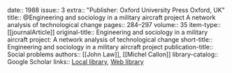 date:: 1988
issue:: 3
extra:: "Publisher: Oxford University Press Oxford, UK"
title:: @Engineering and sociology in a military aircraft project A network analysis of technological change
pages:: 284–297
volume:: 35
item-type:: [[journalArticle]]
original-title:: Engineering and sociology in a military aircraft project: A network analysis of technological change
short-title:: Engineering and sociology in a military aircraft project
publication-title:: Social problems
authors:: [[John Law]], [[Michel Callon]]
library-catalog:: Google Scholar
links:: [Local library](zotero://select/library/items/LDQYK975), [Web library](https://www.zotero.org/users/6520516/items/LDQYK975)
